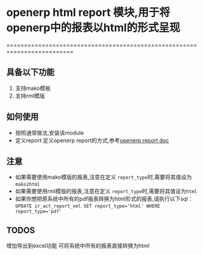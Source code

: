 # openerp html report 模块,用于将openerp中的报表以html的形式呈现
=========================================================================
## 具备以下功能
1. 支持mako模板
2. 支持rml模版

## 如何使用
- 按照通常做法,安装该module
- 定义report
定义openerp report的方式,参考[openerp report doc](https://doc.openerp.com/6.1/developer/05_reports/)

## **注意**
- 如果需要使用mako模版的报表,注意在定义 `report_type`时,需要将其值设为`mako2html`
- 如果需要使用rml模版的报表,注意在定义 `report_type`时,需要将其值设为`html`
- 如果你想把原系统中所有的pdf报表转换为html形式的报表,请执行以下sql：
`UPDATE ir_act_report_xml SET report_type='html' WHERE report_type='pdf'`

## TODOS
增加导出到excel功能
可将系统中所有的报表直接转换为html
